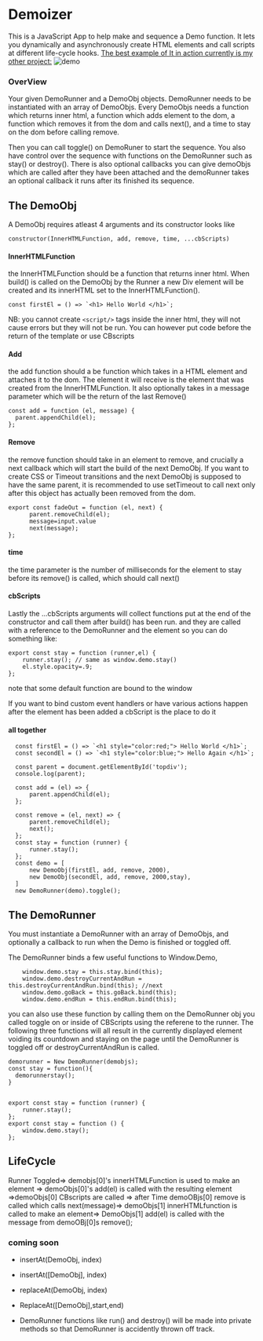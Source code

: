 # Demoizer
This is a JavaScript App to help make and sequence a Demo function. It lets you dynamically and  asynchronously create HTML elements and call scripts at different life-cycle hooks. 
[The best example of It in action currently is my other project:](https://github.com/snorkleboy/Compression-visualizer/blob/master/js/demo.js)
![demo](http://res.cloudinary.com/flyakite/video/upload/c_scale,w_654/v1515997239/DemoDemo_uhbcc1.gif)

### OverView
  Your given DemoRunner and a DemoObj objects. DemoRunner needs to be instantiated with an array of DemoObjs. Every DemoObjs needs a function which returns inner html, a function which adds element to the dom, a function which removes it from the dom and calls next(), and a time to stay on the dom before calling remove. 

  Then you can call toggle() on DemoRuner to start the sequence. You also have control over the sequence with functions on the DemoRunner such as stay() or destroy(). There is also optional callbacks you can give demoObjs which are called after they have been attached and the demoRunner takes an optional callback it runs after its finished its sequence.

## The DemoObj
 A DemoObj requires atleast 4 arguments and its constructor looks like
  ```
  constructor(InnerHTMLFunction, add, remove, time, ...cbScripts)
  ```
  #### InnerHTMLFunction
  the InnerHTMLFunction should be a function that returns inner html. When build() is called on the DemoObj by the Runner a new Div element will be created and its innerHTML set to the InnerHTMLFunction(). 
  ```
  const firstEl = () => `<h1> Hello World </h1>`;
  ```
  NB: you cannot create `<script/>` tags inside the inner html, they will not cause errors but they will not be run. You can however put code before the return of the template or use CBscripts 

  #### Add
  the add function should a be function which takes in a HTML element and attaches it to the dom. The element it will receive is the element that was created from the InnerHTMLFunction. It also optionally takes in a message parameter which will be the return of the last Remove()
  ```
  const add = function (el, message) {
    parent.appendChild(el);
};
  ```
  #### Remove
  the remove function should take in an element to remove, and crucially a next callback which will start the build of the next DemoObj. If you want to create CSS or Timeout transitions and the next DemoObj is supposed to have the same parent, it is recommended to use setTimeout to call next only after this object has actually been removed from the dom. 
  ```
  export const fadeOut = function (el, next) {
        parent.removeChild(el);
        message=input.value
        next(message);
};
```
#### time

the time parameter is the number of milliseconds for the element to stay before its remove() is called, which should call next()
#### cbScripts

Lastly the ...cbScripts arguments will collect functions put at the end of the constructor and call them after build() has been run. and they are called with a reference to the DemoRunner and the element so you can do something like:
```
export const stay = function (runner,el) {
    runner.stay(); // same as window.demo.stay()
    el.style.opacity=.9;
};
```
note that some default function are bound to the window

If you want to bind custom event handlers or have various actions happen after the element has been added a cbScript is the place to do it
#### all together
  ```  
    const firstEl = () => `<h1 style="color:red;"> Hello World </h1>`;
    const secondEl = () => `<h1 style="color:blue;"> Hello Again </h1>`;

    const parent = document.getElementById('topdiv');
    console.log(parent);

    const add = (el) => {
        parent.appendChild(el);
    };

    const remove = (el, next) => {
        parent.removeChild(el);
        next();
    };
    const stay = function (runner) {
        runner.stay();
    };
    const demo = [
        new DemoObj(firstEl, add, remove, 2000),
        new DemoObj(secondEl, add, remove, 2000,stay),
    ]
    new DemoRunner(demo).toggle();
 ```
## The DemoRunner

  You must instantiate a DemoRunner with an array of DemoObjs, and optionally a callback to run when the Demo is finished or toggled off.

  The DemoRunner binds a few useful functions to Window.Demo,
```
    window.demo.stay = this.stay.bind(this);
    window.demo.destroyCurrentAndRun = this.destroyCurrentAndRun.bind(this); //next
    window.demo.goBack = this.goBack.bind(this);
    window.demo.endRun = this.endRun.bind(this);
```

  you can also use these function by calling them on the DemoRunner obj you called toggle on or inside of CBScripts using the referene to the runner. The following three functions will all result in the currently displayed element voiding its countdown and staying on the page until the DemoRunner is toggled off or destroyCurrentAndRun is called.
```
demorunner = New DemoRunner(demobjs);
const stay = function(){
  demorunnerstay();
}


export const stay = function (runner) {
    runner.stay();
};
export const stay = function () {
    window.demo.stay();
};
```

## LifeCycle
Runner Toggled=> demobjs[0]'s innerHTMLFunction is used to make an element => demoObjs[0]'s add(el) is called with the resulting element =>demoObjs[0] CBscripts are called => after Time demoOBjs[0] remove is called which calls next(message)=> demoObjs[1] innerHTMLfunction is called to make an element=> DemoObjs[1] add(el) is called with the message from demoOBj[0]s remove();
### coming soon
 - insertAt(DemoObj, index)
 - insertAt([DemoObj], index)
 - replaceAt(DemoObj, index)
 - ReplaceAt([DemoObj],start,end)
 
 - DemoRunner functions like run() and destroy() will be made into private methods so that DemoRunner is accidently thrown off track. 
